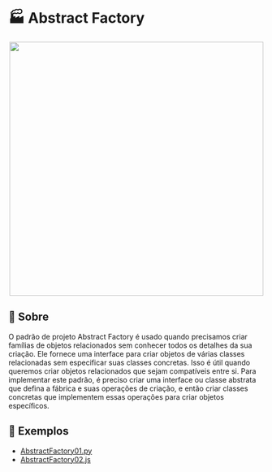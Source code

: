 # 🏭 Abstract Factory

<div align=center>
    <img src="https://refactoring.guru/images/patterns/content/abstract-factory/abstract-factory-en.png" width=500>
</div>

## 🧐 Sobre
O padrão de projeto Abstract Factory é usado quando precisamos criar famílias de objetos relacionados sem conhecer todos os detalhes da sua criação. Ele fornece uma interface para criar objetos de várias classes relacionadas sem especificar suas classes concretas. Isso é útil quando queremos criar objetos relacionados que sejam compatíveis entre si. Para implementar este padrão, é preciso criar uma interface ou classe abstrata que defina a fábrica e suas operações de criação, e então criar classes concretas que implementem essas operações para criar objetos específicos.

## 📂 Exemplos
- [AbstractFactory01.py](Abstract%20Factory/AbstractFactory01.py)
- [AbstractFactory02.js](Abstract%20Factory/AbstractFactory02.js)